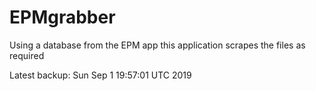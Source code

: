 # EPMgrabber
Using a database from the EPM app this application scrapes the files as required


Latest backup: Sun Sep 1 19:57:01 UTC 2019
